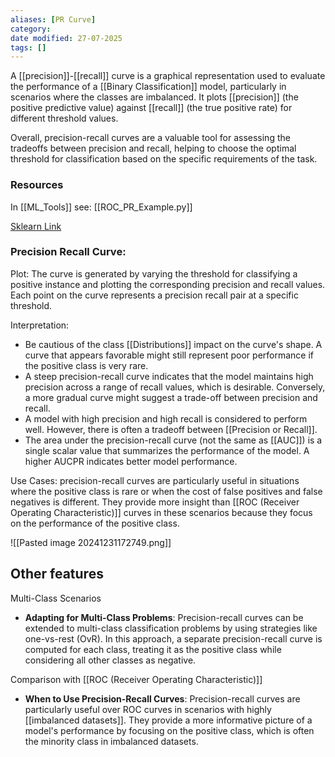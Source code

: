 ```yaml
---
aliases: [PR Curve]
category:
date modified: 27-07-2025
tags: []
---
```

A [[precision]]-[[recall]] curve is a graphical representation used to evaluate the performance of a [[Binary Classification]] model, particularly in scenarios where the classes are imbalanced. It plots [[precision]] (the positive predictive value) against [[recall]] (the true positive rate) for different threshold values.

Overall, precision-recall curves are a valuable tool for assessing the tradeoffs between precision and recall, helping to choose the optimal threshold for classification based on the specific requirements of the task.
### Resources

In [[ML_Tools]] see: [[ROC_PR_Example.py]]

[Sklearn Link](https://scikit-learn.org/1.5/auto_examples/model_selection/plot_precision_recall.html)
### Precision Recall Curve:

Plot: The curve is generated by varying the threshold for classifying a positive instance and plotting the corresponding precision and recall values. Each point on the curve represents a precision recall pair at a specific threshold.

Interpretation: 
- Be cautious of the class [[Distributions]] impact on the curve's shape. A curve that appears favorable might still represent poor performance if the positive class is very rare.
- A steep precision-recall curve indicates that the model maintains high precision across a range of recall values, which is desirable. Conversely, a more gradual curve might suggest a trade-off between precision and recall.
- A model with high precision and high recall is considered to perform well. However, there is often a tradeoff between [[Precision or Recall]].
- The area under the precision-recall curve (not the same as [[AUC]]) is a single scalar value that summarizes the performance of the model. A higher AUCPR indicates better model performance.

Use Cases: precision-recall curves are particularly useful in situations where the positive class is rare or when the cost of false positives and false negatives is different. They provide more insight than [[ROC (Receiver Operating Characteristic)]] curves in these scenarios because they focus on the performance of the positive class.
 
![[Pasted image 20241231172749.png]]

## Other features

Multi-Class Scenarios
- **Adapting for Multi-Class Problems**: Precision-recall curves can be extended to multi-class classification problems by using strategies like one-vs-rest (OvR). In this approach, a separate precision-recall curve is computed for each class, treating it as the positive class while considering all other classes as negative.

Comparison with [[ROC (Receiver Operating Characteristic)]]
- **When to Use Precision-Recall Curves**: Precision-recall curves are particularly useful over ROC curves in scenarios with highly [[imbalanced datasets]]. They provide a more informative picture of a model's performance by focusing on the positive class, which is often the minority class in imbalanced datasets.
